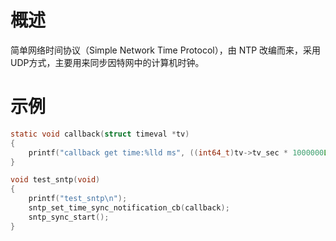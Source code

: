 # 概述

简单网络时间协议（Simple Network Time Protocol），由 NTP 改编而来，采用UDP方式，主要用来同步因特网中的计算机时钟。

# 示例

```C
static void callback(struct timeval *tv)
{
    printf("callback get time:%lld ms", ((int64_t)tv->tv_sec * 1000000L + (int64_t)tv->tv_usec) / 1000);
}
```

```C
void test_sntp(void)
{
    printf("test_sntp\n");
    sntp_set_time_sync_notification_cb(callback);
    sntp_sync_start();
}
```
